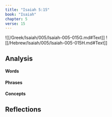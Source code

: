 ```yaml
---
title: "Isaiah 5:15"
book: "Isaiah"
chapter: 5
verse: 15
---
```

![[/Greek/Isaiah/005/Isaiah-005-015G.md#Text]]
![[/Hebrew/Isaiah/005/Isaiah-005-015H.md#Text]]

## Analysis

#### Words

#### Phrases

#### Concepts

## Reflections
